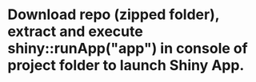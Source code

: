 # Download repo (zipped folder), extract and execute shiny::runApp("app") in console of project folder to launch Shiny App.